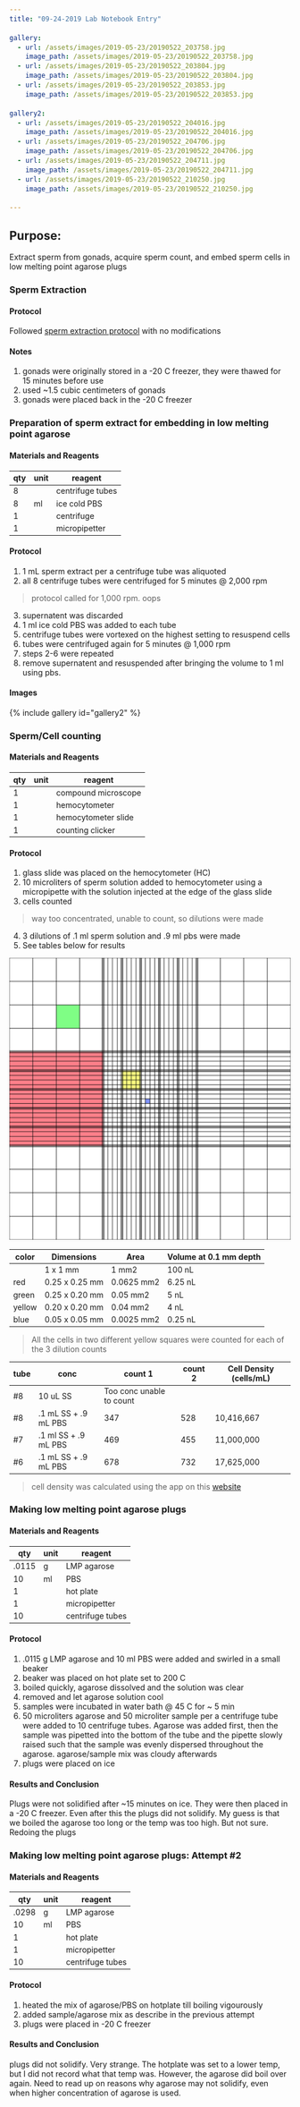 ```yaml
---
title: "09-24-2019 Lab Notebook Entry"

gallery:
  - url: /assets/images/2019-05-23/20190522_203758.jpg
    image_path: /assets/images/2019-05-23/20190522_203758.jpg 
  - url: /assets/images/2019-05-23/20190522_203804.jpg
    image_path: /assets/images/2019-05-23/20190522_203804.jpg 
  - url: /assets/images/2019-05-23/20190522_203853.jpg
    image_path: /assets/images/2019-05-23/20190522_203853.jpg 

gallery2:
  - url: /assets/images/2019-05-23/20190522_204016.jpg
    image_path: /assets/images/2019-05-23/20190522_204016.jpg
  - url: /assets/images/2019-05-23/20190522_204706.jpg
    image_path: /assets/images/2019-05-23/20190522_204706.jpg
  - url: /assets/images/2019-05-23/20190522_204711.jpg
    image_path: /assets/images/2019-05-23/20190522_204711.jpg
  - url: /assets/images/2019-05-23/20190522_210250.jpg
    image_path: /assets/images/2019-05-23/20190522_210250.jpg

---
```


## Purpose:
Extract sperm from gonads, acquire sperm count, and embed sperm cells in low melting point agarose plugs

### Sperm Extraction

#### Protocol
Followed [sperm extraction protocol](https://www.protocols.io/view/sea-cucumber-sperm-extraction-from-gonads-5pbg5in) with no modifications

#### Notes
1. gonads were originally stored in a -20 C freezer, they were thawed for 15 minutes before use
2. used ~1.5 cubic centimeters of gonads
3. gonads were placed back in the -20 C freezer

### Preparation of sperm extract for embedding in low melting point agarose

#### Materials and Reagents

|qty|unit|reagent|
|---|---|---|
|8||centrifuge tubes|
|8| ml|ice cold PBS|
|1||centrifuge|
|1||micropipetter|

#### Protocol	
1. 1 mL sperm extract per a centrifuge tube was aliquoted
2. all 8 centrifuge tubes were centrifuged for 5 minutes @ 2,000 rpm
> protocol called for 1,000 rpm. oops
3. supernatent was discarded
4. 1 ml ice cold PBS was added to each tube 
5. centrifuge tubes were vortexed on the highest setting to resuspend cells
6. tubes were centrifuged again for 5 minutes @ 1,000 rpm
7. steps 2-6 were repeated
8. remove supernatent and resuspended after bringing the volume to 1 ml using pbs.

#### Images
{% include gallery id="gallery2" %}

### Sperm/Cell counting

#### Materials and Reagents

|qty|unit|reagent|
|---|---|---|
|1|| compound microscope|
|1||hemocytometer|
|1||hemocytometer slide|
|1||counting clicker|

#### Protocol
1. glass slide was placed on the hemocytometer (HC)
2. 10 microliters of sperm solution added to hemocytometer using a micropipette with the solution injected at the edge of the glass slide 
3. cells counted
> way too concentrated, unable to count, so dilutions were made
4. 3 dilutions of .1 ml sperm solution and .9 ml pbs were made
5. See tables below for results


![](/assets/images/Haemocytometer_Grid.png)

|color|Dimensions| 	Area |	Volume at 0.1 mm depth|
|---|---|---|---|
||1 x 1 mm |	1 mm2 	|	100 nL|
|red|0.25 x 0.25 mm| 	0.0625 mm2| 	6.25 nL|
|green|0.25 x 0.20 mm |	0.05 mm2 |	5 nL|
|yellow|0.20 x 0.20 mm |	0.04 mm2 |	4 nL|
|blue|0.05 x 0.05 mm |	0.0025 mm2| 	0.25 nL| 

> All the cells in two different yellow squares were counted for each of the 3 dilution counts

|tube|conc|count 1| count 2|Cell Density (cells/mL)|
|---|---|---|---|---|
|#8|10 uL SS | Too conc unable to count|||
|#8|.1 mL SS + .9 mL PBS| 347 | 528|10,416,667 |
|#7| .1 ml SS + .9 mL PBS| 469| 455|11,000,000 |
|#6| .1 mL SS + .9 mL PBS| 678| 732|17,625,000 |

> cell density was calculated using the app on this [website](https://www.hemocytometer.org/hemocytometer-calculator/)

### Making low melting point agarose plugs

#### Materials and Reagents

|qty|unit|reagent|
|---|---|---|
|.0115|g|LMP agarose|
|10|ml| PBS|
|1||hot plate|
|1||micropipetter|
|10||centrifuge tubes|

#### Protocol
1. .0115 g LMP agarose and 10 ml PBS were added and swirled in a small beaker
2. beaker was placed on hot plate set to 200 C
3. boiled quickly, agarose dissolved and the solution was clear
4. removed and let agarose solution cool
5. samples were incubated in water bath @ 45 C for ~ 5 min 
6. 50 microliters agarose and 50 microliter sample per a centrifuge tube were added to 10 centrifuge tubes. Agarose was added first, then the sample was pipetted into the bottom of the tube and the pipette slowly raised such that the sample was evenly dispersed throughout the agarose. agarose/sample mix was cloudy afterwards
7. plugs were placed on ice

#### Results and Conclusion
Plugs were not solidified after ~15 minutes on ice. They were then placed in a -20 C freezer. Even after this the plugs did not solidify. My guess is that we boiled the agarose too long or the temp was too high. But not sure. Redoing the plugs

### Making low melting point agarose plugs: Attempt #2 

#### Materials and Reagents

|qty|unit|reagent|
|---|---|---|
|.0298|g|LMP agarose|
|10|ml| PBS|
|1||hot plate|
|1||micropipetter|
|10||centrifuge tubes|

#### Protocol
1. heated the mix of agarose/PBS on hotplate till boiling vigourously
2. added sample/agarose mix as describe in the previous attempt
3. plugs were placed in -20 C freezer

#### Results and Conclusion
plugs did not solidify. Very strange. The hotplate was set to a lower temp, but I did not record what that temp was. However, the agarose did boil over again. Need to read up on reasons why agarose may not solidify, even when higher concentration of agarose is used. 




